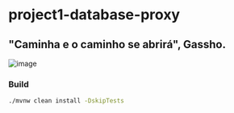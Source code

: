 # project1-database-proxy

## "Caminha e o caminho se abrirá", Gassho. 

![image](https://github.com/user-attachments/assets/5f279bae-743f-4ac8-8bc6-275fc34d3a5b)

### Build

```bash
./mvnw clean install -DskipTests
```
